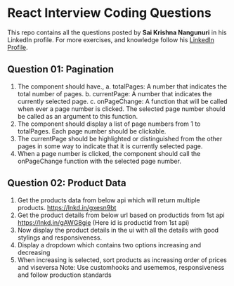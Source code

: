 # React Interview Coding Questions

This repo contains all the questions posted by __Sai Krishna Nangunuri__ in his LinkedIn profile. For more exercises, and knowledge follow his [LinkedIn Profile](https://www.linkedin.com/in/saikrishnanangunuri/).

## Question 01:  Pagination

1. The component should have.,
a. totalPages: A number that indicates the total number of pages.
b. currentPage: A number that indicates the currently selected page.
c. onPageChange: A function that will be called when ever a page number is clicked. The selected page number should be called as an argument to this function.
2. The component should display a list of page numbers from 1 to totalPages. Each page number should be clickable.
3. The currentPage should be highlighted or distinguished from the other pages in some way to indicate that it is currently selected page.
4. When a page number is clicked, the component should call the onPageChange function with the selected page number.

## Question 02: Product Data

1. Get the products data from below api which will return multiple products. https://lnkd.in/gxesn9bt
2. Get the product details from below url based on productids from 1st api
https://lnkd.in/gAWG8gie (Here id is productid from 1st api)
3. Now display the product details in the ui with all the details with good stylings and responsiveness.
4. Display a dropdown which contains two options increasing and decreasing
5. When increasing is selected, sort products as increasing order of prices and viseversa
Note: Use customhooks and usememos, responsiveness and follow production standards
